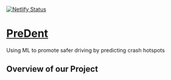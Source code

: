 [![Netlify Status](https://api.netlify.com/api/v1/badges/c0638b06-ddad-4e28-b0dc-3b8857938ee5/deploy-status)](https://app.netlify.com/sites/predent/deploys)

# [PreDent](https://predent.netlify.app/)

Using ML to promote safer driving by predicting crash hotspots

## Overview of our Project

